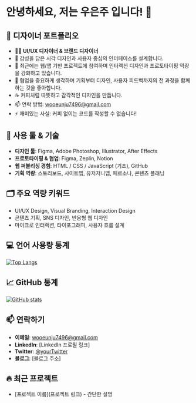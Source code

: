 # 안녕하세요, 저는 우은주 입니다! 👋

## 🎨 디자이너 포트폴리오

- 🧑‍💻 **UI/UX 디자이너 & 브랜드 디자이너**  
- 🌱 감성을 담은 시각 디자인과 사용자 중심의 인터페이스를 설계합니다. 
- 🚀 최근에는 웹/앱 기반 프로젝트에 참여하며 인터랙션 디자인과 프로토타이핑 역량을 강화하고 있습니다.  
- 🤝 협업을 중요하게 생각하며 기획부터 디자인, 사용자 피드백까지의 전 과정을 함께하는 것을 좋아합니다.  
- ☕ 커피처럼 따뜻하고 감각적인 디자인을 만듭니다.
- 📫 연락 방법: wooeunju7496@gmail.com
- ⚡ 재미있는 사실: 커피 없이는 코드를 작성할 수 없습니다!

## 🔧 사용 툴 & 기술

- **디자인 툴**: Figma, Adobe Photoshop, Illustrator, After Effects  
- **프로토타이핑 & 협업**: Figma, Zeplin, Notion  
- **웹 퍼블리싱 경험**: HTML / CSS / JavaScript (기초), GitHub  
- **기획 역량**: 스토리보드, 사이트맵, 유저저니맵, 페르소나, 콘텐츠 플래닝

## 🗂 주요 역량 키워드

- UI/UX Design, Visual Branding, Interaction Design  
- 콘텐츠 기획, SNS 디자인, 반응형 웹 디자인  
- 마이크로 인터랙션, 타이포그래피, 사용자 흐름 설계

## 💻 언어 사용량 통계

[![Top Langs](https://github-readme-stats.vercel.app/api/top-langs/?username=WOOEUNJU&layout=compact)](https://github.com/anuraghazra/github-readme-stats)

## 📈 GitHub 통계

[![GitHub stats](https://github-readme-stats.vercel.app/api?username=WOOEUNJU&show_icons=true&theme=radical)](https://github.com/anuraghazra/github-readme-stats)

## 📫 연락하기
- **이메일**: wooeunju7496@gmail.com
- **LinkedIn**: [LinkedIn 프로필 링크]
- **Twitter**: [@yourTwitter](https://twitter.com/yourTwitter)
- **블로그**: [블로그 주소]

<!-- 이 섹션은 자신의 프로필을 더욱 개성 있게 만들기 위해 추가할 수 있습니다 -->
## 🔥 최근 프로젝트
- [프로젝트 이름](프로젝트 링크) - 간단한 설명
